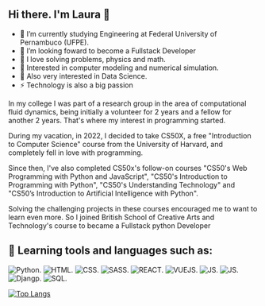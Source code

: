 ## Hi there. I'm Laura 👋


- 🔭 I’m currently studying Engineering at Federal University of Pernambuco (UFPE).
- 🌱 I’m looking foward to become a Fullstack Developer <!--- through Driven Education's course. -->
- 🤔 I love solving problems, physics and math.
- 💬 Interested in computer modeling and numerical simulation.
- 👯 Also very interested in Data Science.
- ⚡ Technology is also a big passion


In my college I was part of a research group in the area of computational fluid dynamics, being initially a volunteer for 2 years and a fellow for another 2 years. That's where my interest in programming started.

During my vacation, in 2022, I decided to take CS50X, a free "Introduction to Computer Science" course from the University of Harvard, and completely fell in love with programming.

Since then, I've also completed CS50x's follow-on courses "CS50's Web Programming with Python and JavaScript", "CS50's Introduction to Programming with Python", "CS50's Understanding Technology" and "CS50’s Introduction to Artificial Intelligence with Python".

Solving the challenging projects in these courses encouraged me to want to learn even more. So I joined British School of Creative Arts and Technology's course to became a Fullstack python Developer <!--- So I joined Driven Education's course, a nine-month bootcamp in which we develop several projects. -->

## 🚀 Learning tools and languages such as:

![Python.](https://img.shields.io/badge/Python-3776AB?style=for-the-badge&logo=python&logoColor=white "Python.")
![HTML.](https://img.shields.io/badge/HTML-239120?style=for-the-badge&logo=html5&logoColor=white "HTML.")
![CSS.](https://img.shields.io/badge/CSS3-1572B6?style=for-the-badge&logo=css3&logoColor=white "CSS.")
![SASS.](https://img.shields.io/badge/Sass-CC6699?style=for-the-badge&logo=sass&logoColor=white "SASS.")
![REACT.](https://img.shields.io/badge/React-20232A?style=for-the-badge&logo=react&logoColor=61DAFB "REACT.")
![VUEJS.](https://img.shields.io/badge/Vue.js-35495E?style=for-the-badge&logo=vue.js&logoColor=4FC08D "VUEJS.")
![JS.](https://img.shields.io/badge/JavaScript-F7DF1E?style=for-the-badge&logo=javascript&logoColor=black "JS.")
![JS.](https://img.shields.io/badge/jQuery-0769AD?style=for-the-badge&logo=jquery&logoColor=white "JS.")
![Djangp.](https://img.shields.io/badge/Django-092E20?style=for-the-badge&logo=django&logoColor=white "Django.")
![SQL.](https://img.shields.io/badge/SQLite-07405E?style=for-the-badge&logo=sqlite&logoColor=white "SQL.")

<!---
![Villanelle3's GitHub stats](https://github-readme-stats.vercel.app/api?username=villanelle3&show_icons=true&theme=radical)
https://github.com/anuraghazra/github-readme-stats
-->



[![Top Langs](https://github-readme-stats.vercel.app/api/top-langs/?username=villanelle3&layout=compact)](https://github.com/anuraghazra/github-readme-stats)
